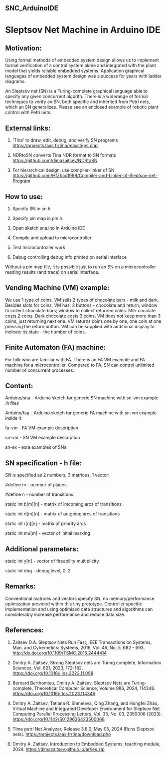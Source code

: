 ## SNC_ArduinoIDE
# Sleptsov Net Machine in Arduino IDE


Motivation:
-----------

Using formal methods of embedded system design allows us to implement formal verification of a control system alone and integrated with the plant model that yields reliable embedded systems. Application graphical languages of embedded system design was a success for years with ladder diagrams. 

An Sleptsov net (SN) is a Turing-complete graphical language able to specify any given concurrent algorith. There is a widerange of formal techniques to verify an SN, both specific and inherited from Petri nets, which an SN generalizes. Please see an enclosed example of robotic plant control with Petri nets. 


External links:
---------------

1) 'Tina' to draw, edit, debug, and verify SN programs https://projects.laas.fr/tina/maxsteps.php
   
2) NDRtoSN converts Tina NDR format to SN formats https://github.com/dimazaitsev/NDRtoSN

3) For hierarchical design, use compiler-linker of SN https://github.com/HfZhao1998/Compiler-and-Linker-of-Sleptsov-net-Program


How to use:
-----------

1) Specify SN in sn.h

2) Specify pin map in pin.h
   
3) Open sketch sna.ino in Arduino IDE
   
4) Compile and upload to microcontroller
   
5) Test microcontroller work
   
6) Debug controlling debug info printed on serial interface

Without a pin map file, it is possible just to run an SN on a microcontroller reading results (and trace) on serial interface. 


Vending Machine (VM) example:
-----------------------------

We use 1 type of coins. VM sells 2 types of chocolate bars - milk and dark. Besides slots for coins, VM has: 2 buttons - chocolate and return; window to collect chocolate bars; window to collect returned coins. Milk cocolate costs 2 coins. Dark chocolate costs 3 coins. VM does not keep more than 3 coins, just returning next one. VM returns coins one by one, one coin at one pressing the return button. VM can be supplied with additional display to indicate its state - the number of coins. 


Finite Automaton (FA) machine:
------------------------------

For folk who are familiar with FA. There is an FA VM example and FA machine for a microcontroller. Compared to FA, SN can control unlimited number of concurrent processes.


Content:
--------

Arduino/sna - Arduino sketch for generic SN machine with sn-vm example .h files

Arduino/faa - Arduino sketch for generic FA machine with sn-vm example inside it

fa-vm - FA VM example description

sn-vm - SN VM example description

sn-ex - exra examples of SNs


SN specification - h file:
--------------------------

SN is specified as 2 numbers, 3 matrices, 1 vector:

#define m - number of places

#define n - number of transitions

static int b[m][n] - matrix of imcoming arcs of transitions

static int d[m][n] - matrix of outgoing arcs of transitions

static int r[n][n] - matrix of priority arcs

static int mu[m] - vector of initial marking


Additional parameters:
----------------------

static int y[n] - vector of fireability multiplicity

static int dbg - debug level, 0..2


Remarks:
--------

Conventional matrices and vectors specify SN, no memory/performance optimization provided within this tiny prototype. Controller specific implementation and using optimized data structures and algorithms can comsiderably increase performance and reduce data size. 



References:
-----------

1. Zaitsev D.A. Sleptsov Nets Run Fast, IEEE Transactions on Systems, Man, and Cybernetics: Systems, 2016, Vol. 46, No. 5, 682 - 693. http://dx.doi.org/10.1109/TSMC.2015.2444414
   
2. Dmitry A. Zaitsev, Strong Sleptsov nets are Turing complete, Information Sciences, Vol. 621, 2023, 172-182. https://doi.org/10.1016/j.ins.2022.11.098

3. Bernard Berthomieu, Dmitry A. Zaitsev, Sleptsov Nets are Turing-complete, Theoretical Computer Science, Volume 986, 2024, 114346. https://doi.org/10.1016/j.tcs.2023.114346

4. Dmitry A. Zaitsev, Tatiana R. Shmeleva, Qing Zhang, and Hongfei Zhao, Virtual Machine and Integrated Developer Environment for Sleptsov Net Computing Parallel Processing Letters, Vol. 33, No. 03, 2350006 (2023). https://doi.org/10.1142/S0129626423500068

5. TIme petri Net Analyzer, Release 3.8.0, May 05, 2024 (Runs Sleptsov nets). https://projects.laas.fr/tina/download.php

6. Dmitry A. Zaitsev, Introduction to Embedded Systems, teaching module, 2024. https://dimazaitsev.github.io/ar/ies.zip


